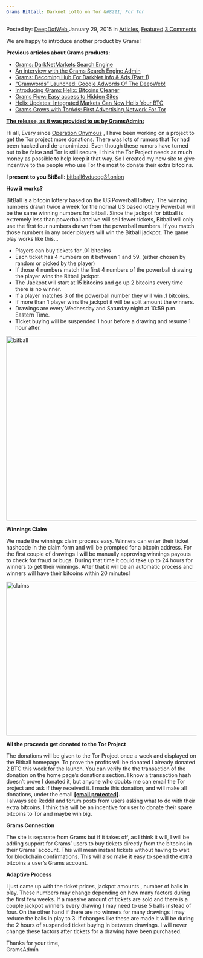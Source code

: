 ```yaml
---
Grams Bitball: Darknet Lotto on Tor &#8211; For Tor
---
```

<article class="post-listing post-8930 post type-post status-publish format-standard has-post-thumbnail hentry category-articles category-deepdot-news tag-bitball tag-grams tag-powerball tag-project tag-supports tag-tor">
    <div class="post-inner">
    <p class="post-meta">
    <span>Posted by: <a href="https://www.deepdotweb.com/author/admin/" title="">DeepDotWeb </a></span>
    <span>January 29, 2015</span>
    <span>in <a href="https://www.deepdotweb.com/category/articles/" rel="category tag">Articles</a>, <a href="https://www.deepdotweb.com/category/deepdot-news/" rel="category tag">Featured</a></span>
    <span><a href="https://www.deepdotweb.com/2015/01/29/grams-bitball-darknet-lotto/#comments">3 Comments</a></span>
    </p>
    <div class="clear"></div>
    <div class="entry">
    <p>We are happy to introduce another product by Grams!</p>
    <p><strong>Previous articles about Grams products:</strong></p>
    <ul>
    <li><a href="http://www.deepdotweb.com/2014/04/08/grams-darknetmarkets-search-engine/">Grams: DarkNetMarkets Search Engine</a></li>
    <li><a href="http://www.deepdotweb.com/2014/05/03/interview-with-grams-search-engine-admin-exciting-features-ahead/">An interview with the Grams Search Engine Admin</a></li>
    <li><a href="http://www.deepdotweb.com/2014/05/31/introducing-grams-infodesk-features-part-1/">Grams: Becoming Hub For DarkNet Info &amp; Ads (Part 1)</a></li>
    <li><a title="“Gramwords” Launched:  Google Adwords Of The DeepWeb!" href="http://www.deepdotweb.com/2014/06/01/gramwords-launched-google-adwords-of-the-deepweb/">“Gramwords” Launched: Google Adwords Of The DeepWeb!</a></li>
    <li><a title="Permalink to Introducing Gramx Helix: Bitcoins Cleaner" href="http://www.deepdotweb.com/2014/06/22/introducing-gramx-helix-bitcoins-cleaner/" rel="bookmark">Introducing Gramx Helix: Bitcoins Cleaner</a></li>
    <li><a href="http://www.deepdotweb.com/2014/06/07/grams-flow-easy-access-hidden-sites/">Grams Flow: Easy access to Hidden Sites</a></li>
    <li><a title="Permalink to Helix Updates: Integrated Markets Can Now Helix Your BTC" href="http://www.deepdotweb.com/2014/08/05/helix-updates-integrated-markets-can-now-helix-your-btc/" rel="bookmark">Helix Updates: Integrated Markets Can Now Helix Your BTC</a></li>
    <li><a href="http://www.deepdotweb.com/2014/11/18/grams-torads/">Grams Grows with TorAds: First Advertising Network For Tor</a></li>
    </ul>
    <p><span style="text-decoration: underline;"><strong>The release, as it was provided to us by GramsAdmin:</strong></span></p>
    <p>Hi all, Every since <a href="http://www.deepdotweb.com/tag/operation-onymous/" target="_blank">Operation Onymous</a> , I have been working on a project to get the Tor project more donations. There was lots of rumors that Tor had been hacked and de-anonimized. Even though these rumors have turned out to be false and Tor is still secure, I think the Tor Project needs as much money as possible to help keep it that way. So I created my new site to give incentive to the people who use Tor the most to donate their extra bitcoins.</p>
    <p><strong>I present to you BitBall: </strong><span style="text-decoration: underline;">bitball6vducog3f.onion</span><strong><br />
    </strong></p>
    <p><strong> How it works?</strong></p>
    <p>BitBall is a bitcoin lottery based on the US Powerball lottery. The winning numbers drawn twice a week for the normal US based lottery Powerball will be the same winning numbers for bitball. Since the jackpot for bitball is extremely less than powerball and we will sell fewer tickets, Bitball will only use the first four numbers drawn from the powerball numbers. If you match those numbers in any order players will win the Bitball jackpot. The game play works like this&#8230;</p>
    <ul>
    <li>Players can buy tickets for .01 bitcoins</li>
    <li>Each ticket has 4 numbers on it between 1 and 59. (either chosen by random or picked by the player)</li>
    <li>If those 4 numbers match the first 4 numbers of the powerball drawing the player wins the Bitball jackpot.</li>
    <li>The Jackpot will start at 15 bitcoins and go up 2 bitcoins every time there is no winner.</li>
    <li>If a player matches 3 of the powerball number they will win .1 bitcoins.</li>
    <li>If more than 1 player wins the jackpot it will be split amount the winners.</li>
    <li>Drawings are every Wednesday and Saturday night at 10:59 p.m. Eastern Time.</li>
    <li>Ticket buying will be suspended 1 hour before a drawing and resume 1 hour after.</li>
    </ul>
    <p><a href="http://www.deepdotweb.com/wp-content/uploads/2015/01/bitball.png"><img class="aligncenter  wp-image-8932" src="https://www.deepdotweb.com/wp-content/uploads/2015/01/bitball.png" alt="bitball" width="971" height="488" srcset="https://www.deepdotweb.com/wp-content/uploads/2015/01/bitball.png 1640w, https://www.deepdotweb.com/wp-content/uploads/2015/01/bitball-300x151.png 300w, https://www.deepdotweb.com/wp-content/uploads/2015/01/bitball-1024x514.png 1024w" sizes="(max-width: 971px) 100vw, 971px" /></a></p>
    <p><strong>Winnings Claim</strong></p>
    <p>We made the winnings claim process easy. Winners can enter their ticket hashcode in the claim form and will be prompted for a bitcoin address. For the first couple of drawings I will be manually approving winnings payouts to check for fraud or bugs. During that time it could take up to 24 hours for winners to get their winnings. After that it will be an automatic process and winners will have their bitcoins within 20 minutes!</p>
    <p><a href="http://www.deepdotweb.com/wp-content/uploads/2015/01/claims.png"><img class="aligncenter  wp-image-8933" src="https://www.deepdotweb.com/wp-content/uploads/2015/01/claims.png" alt="claims" width="972" height="407" srcset="https://www.deepdotweb.com/wp-content/uploads/2015/01/claims.png 1651w, https://www.deepdotweb.com/wp-content/uploads/2015/01/claims-300x126.png 300w, https://www.deepdotweb.com/wp-content/uploads/2015/01/claims-1024x429.png 1024w" sizes="(max-width: 972px) 100vw, 972px" /></a></p>
    <p><strong>All the proceeds get donated to the Tor Project</strong></p>
    <p>The donations will be given to the Tor Project once a week and displayed on the Bitball homepage. To prove the profits will be donated I already donated 2 BTC this week for the launch. You can verify the the transaction of the donation on the home page&#8217;s donations section. I know a transaction hash doesn&#8217;t prove I donated it, but anyone who doubts me can email the Tor project and ask if they received it. I made this donation, and will make all donations, under the email <strong><a href="/cdn-cgi/l/email-protection" class="__cf_email__" data-cfemail="107762717d63507c757c717e647f633e7f6277">[email&#160;protected]</a></strong>.<br />
    I always see Reddit and forum posts from users asking what to do with their extra bitcoins. I think this will be an incentive for user to donate their spare bitcoins to Tor and maybe win big.</p>
    <p><strong>Grams Connection</strong></p>
    <p>The site is separate from Grams but if it takes off, as I think it will, I will be adding support for Grams&#8217; users to buy tickets directly from the bitcoins in their Grams&#8217; account. This will mean instant tickets without having to wait for blockchain confirmations. This will also make it easy to spend the extra bitcoins a user&#8217;s Grams account.</p>
    <p><strong>Adaptive Process</strong></p>
    <p>I just came up with the ticket prices, jackpot amounts , number of balls in play. These numbers may change depending on how many factors during the first few weeks. If a massive amount of tickets are sold and there is a couple jackpot winners every drawing I may need to use 5 balls instead of four. On the other hand if there are no winners for many drawings I may reduce the balls in play to 3. If changes like these are made it will be during the 2 hours of suspended ticket buying in between drawings. I will never change these factors after tickets for a drawing have been purchased.</p>
    <p>Thanks for your time,<br />
    GramsAdmin</p>
    </div>
    <span style="display:none"><a href="https://www.deepdotweb.com/tag/bitball/" rel="tag">bitball</a> <a href="https://www.deepdotweb.com/tag/grams/" rel="tag">grams</a> <a href="https://www.deepdotweb.com/tag/powerball/" rel="tag">powerball</a> <a href="https://www.deepdotweb.com/tag/project/" rel="tag">project</a> <a href="https://www.deepdotweb.com/tag/supports/" rel="tag">supports</a> <a href="https://www.deepdotweb.com/tag/tor/" rel="tag">tor</a></span> <span style="display:none" class="updated">2015-01-29</span>
    <div style="display:none" class="vcard author" itemprop="author" itemscope itemtype="http://schema.org/Person"><strong class="fn" itemprop="name"><a href="https://www.deepdotweb.com/author/admin/" title="Posts by DeepDotWeb" rel="author">DeepDotWeb</a></strong></div>
    </div>
</article>


